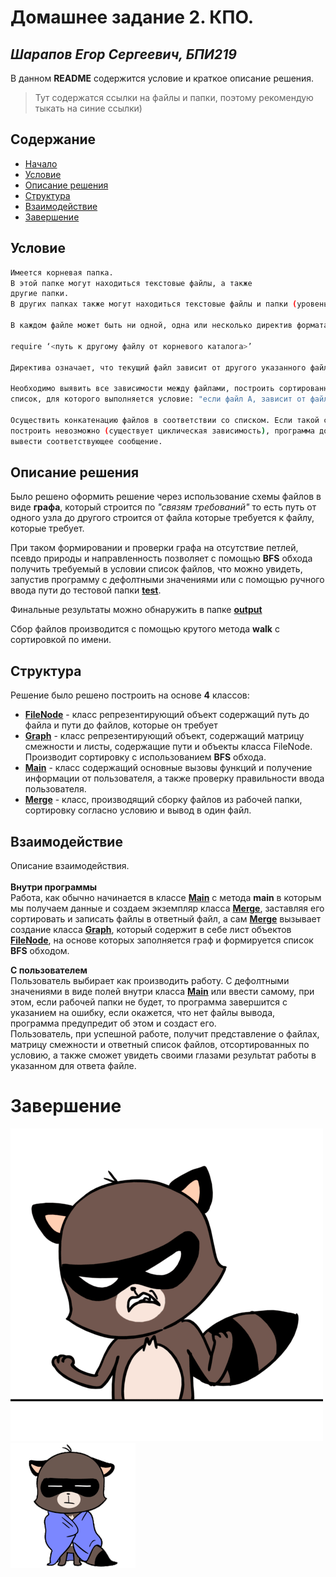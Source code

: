 # **Домашнее задание 2. КПО.**
## _Шарапов Егор Сергеевич, БПИ219_

В данном **README** содержится условие и краткое описание решения.
> Тут содержатся ссылки на файлы и папки, поэтому рекомендую тыкать на синие ссылки)
## Содержание 
- [Начало](#отчёт-домашнее-задание-4-вариант-22)
- [Условие](#Условие) 
- [Описание решения](#описание-решения) 
- [Структура](#структура) 
- [Взаимодействие](#взаимодействие) 
- [Завершение](#завершение)

## Условие

```sh
Имеется корневая папка.
В этой папке могут находиться текстовые файлы, а также
другие папки.
В других папках также могут находиться текстовые файлы и папки (уровень вложенности может оказаться любым).

В каждом файле может быть ни одной, одна или несколько директив формата:

require ‘<путь к другому файлу от корневого каталога>’

Директива означает, что текущий файл зависит от другого указанного файла.

Необходимо выявить все зависимости между файлами, построить сортированный
список, для которого выполняется условие: "если файл А, зависит от файла В, то файл А находится ниже файла В в списке."

Осуществить конкатенацию файлов в соответствии со списком. Если такой список
построить невозможно (существует циклическая зависимость), программа должна
вывести соответствующее сообщение.
```

## Описание решения
Было решено оформить решение через использование схемы файлов в виде **графа**, который строится по _"связям требований"_ то есть путь от одного узла до другого строится от файла которые требуется к файлу, которые требует.

При таком формировании и проверки графа на отсутствие петлей, псевдо природы и направленность позволяет с помощью **BFS** обхода получить требуемый в условии список файлов, что можно увидеть, запустив программу с дефолтными значениями или с помощью ручного ввода пути до тестовой папки [**test**](./test).

Финальные результаты можно обнаружить в папке [**output**](./output)

Сбор файлов производится с помощью крутого метода **walk** c сортировкой по имени. 


## Структура 
Решение было решено построить на основе **4** классов:

- [**FileNode**](./src/FileNode.java) - класс репрезентирующий объект содержащий путь до файла и пути до файлов, которые он требует
- [**Graph**](./src/Graph.java) - класс репрезентирующий объект, содержащий матрицу смежности и листы, содержащие пути и объекты класса FileNode. Производит сортировку с использованием **BFS** обхода.
- [**Main**](./src/Main.java) - класс содержащий основные вызовы функций и получение информации от пользователя, а также проверку правильности ввода пользователя.
- [**Merge**](./src/Merge.java) - класс, производящий сборку файлов из рабочей папки, сортировку согласно условию и вывод в один файл.

## Взаимодействие 
Описание взаимодействия.\
\
**Внутри программы**\
Работа, как обычно начинается в классе [**Main**](./src/Main.java) с метода **main** в которым мы получаем данные и создаем экземпляр класса [**Merge**](./src/Merge.java), заставляя его сортировать и записать файлы в ответный файл, а сам [**Merge**](./src/Merge.java) вызывает создание класса [**Graph**](./src/Graph.java), который содержит в себе лист объектов [**FileNode**](./src/FileNode.java), на основе которых заполняется граф и формируется список **BFS** обходом.

**С пользователем**\
Пользователь выбирает как производить работу. С дефолтными значениями в виде полей внутри класса [**Main**](./src/Main.java) или ввести самому, при этом, если рабочей папки не будет, то программа завершится с указанием на ошибку, если окажется, что нет файлы вывода, программа предупредит об этом и создаст его.\
Пользователь, при успешной работе, получит представление о файлах, матрицу смежности и ответный список файлов, отсортированных по условию, а также сможет увидеть своими глазами результат работы в указанном для ответа файле. 

# Завершение
![](./images/r.gif) ![](./images/e.gif)
